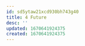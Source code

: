 ```yaml
---
id: sd5ytaw21xcd930bh743g40
title: 4 Future
desc: ''
updated: 1670641924375
created: 1670641924375
---
```

